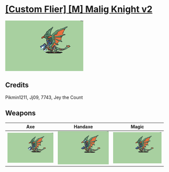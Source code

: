 # [\[Custom Flier\] \[M\] Malig Knight v2](./)

<img src="./3.%20Axe/Axe_000.png" alt="[Custom Flier] [M] Malig Knight v2 standing" />

## Credits

Pikmin1211, Jj09, 7743, Jey the Count

## Weapons


|Axe |Handaxe |Magic |
|  :---: | :---: | :---: |
| <img alt="Axe animation" src="./3.%20Axe/Axe.gif" /> | <img alt="Handaxe animation" src="./4.%20Handaxe/Handaxe.gif" /> | <img alt="Magic animation" src="./6.%20Magic/Magic.gif" /> |
